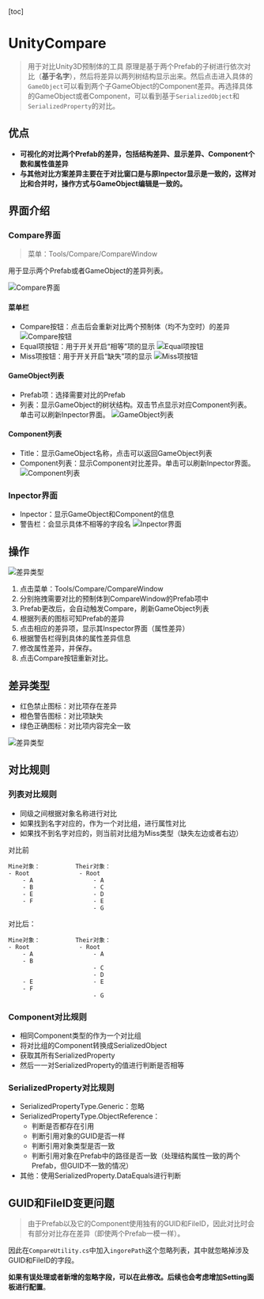 [toc]

# UnityCompare

> 用于对比Unity3D预制体的工具
> 原理是基于两个Prefab的子树进行依次对比（**基于名字**），然后将差异以两列树结构显示出来。然后点击进入具体的`GameObject`可以看到两个子GameObject的Component差异。再选择具体的GameObject或者Component，可以看到基于`SerializedObject`和`SerializedProperty`的对比。

## 优点

- **可视化的对比两个Prefab的差异，包括结构差异、显示差异、Component个数和属性值差异**
- **与其他对比方案差异主要在于对比窗口是与原Inpector显示是一致的，这样对比和合并时，操作方式与GameObject编辑是一致的。**

## 界面介绍

### Compare界面

> 菜单：Tools/Compare/CompareWindow

用于显示两个Prefab或者GameObject的差异列表。

![Compare界面](/wiki/images/1.jpg)

#### 菜单栏
- Compare按钮：点击后会重新对比两个预制体（均不为空时）的差异
![Compare按钮](/wiki/images/2.jpg)
- Equal项按钮：用于开关开启“相等”项的显示
![Equal项按钮](/wiki/images/3.jpg)
- Miss项按钮：用于开关开启“缺失”项的显示
![Miss项按钮](/wiki/images/4.jpg)

#### GameObject列表

- Prefab项：选择需要对比的Prefab
- 列表：显示GameObject的树状结构。双击节点显示对应Component列表。单击可以刷新Inpector界面。
![GameObject列表](/wiki/images/5.jpg)

#### Component列表

- Title：显示GameObject名称，点击可以返回GameObject列表
- Component列表：显示Component对比差异。单击可以刷新Inpector界面。
![Component列表](/wiki/images/6.jpg)

### Inpector界面

- Inpector：显示GameObject和Component的信息
- 警告栏：会显示具体不相等的字段名
![Inpector界面](/wiki/images/7.jpg)

## 操作

![差异类型](/wiki/images/8.gif)

1. 点击菜单：Tools/Compare/CompareWindow
2. 分别拖拽需要对比的预制体到CompareWindow的Prefab项中
3. Prefab更改后，会自动触发Compare，刷新GameObject列表
4. 根据列表的图标可知Prefab的差异
5. 点击相应的差异项，显示其Inspector界面（属性差异）
6. 根据警告栏得到具体的属性差异信息
7. 修改属性差异，并保存。
8. 点击Compare按钮重新对比。

## 差异类型

- 红色禁止图标：对比项存在差异
- 橙色警告图标：对比项缺失
- 绿色正确图标：对比项内容完全一致

![差异类型](/wiki/images/9.jpg)

## 对比规则

### 列表对比规则

- 同级之间根据对象名称进行对比
- 如果找到名字对应的，作为一个对比组，进行属性对比
- 如果找不到名字对应的，则当前对比组为Miss类型（缺失左边或者右边）

对比前
```
Mine对象：          Their对象：
- Root              - Root
    - A                 - A
    - B                 - C
    - E                 - D       
    - F                 - E
                        - G
```

对比后：
```
Mine对象：          Their对象：
- Root              - Root
    - A                 - A
    - B                   
                        - C       
                        - D       
    - E                 - E
    - F                 
                        - G
```

### Component对比规则

- 相同Component类型的作为一个对比组
- 将对比组的Component转换成SerializedObject
- 获取其所有SerializedProperty
- 然后一一对SerializedProperty的值进行判断是否相等

### SerializedProperty对比规则

- SerializedPropertyType.Generic：忽略
- SerializedPropertyType.ObjectReference：
    - 判断是否都存在引用
    - 判断引用对象的GUID是否一样
    - 判断引用对象类型是否一致
    - 判断引用对象在Prefab中的路径是否一致（处理结构属性一致的两个Prefab，但GUID不一致的情况）
- 其他：使用SerializedProperty.DataEquals进行判断

## GUID和FileID变更问题

> 由于Prefab以及它的Component使用独有的GUID和FileID，因此对比时会有部分对比存在差异（即使两个Prefab一模一样）。

因此在`CompareUtility.cs`中加入`ingorePath`这个忽略列表，其中就忽略掉涉及GUID和FileID的字段。

**如果有误处理或者新增的忽略字段，可以在此修改。后续也会考虑增加Setting面板进行配置**。

